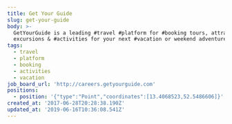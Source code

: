 ```yaml
---
title: Get Your Guide
slug: get-your-guide
body: >-
  GetYourGuide is a leading #travel #platform for #booking tours, attractions,
  excursions & #activities for your next #vacation or weekend adventure
tags:
  - travel
  - platform
  - booking
  - activities
  - vacation
job_board_url: 'http://careers.getyourguide.com'
positions:
  - position: '{"type":"Point","coordinates":[13.4068523,52.5486606]}'
created_at: '2017-06-28T20:28:38.190Z'
updated_at: '2019-06-16T10:36:08.541Z'
---
```


